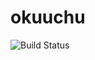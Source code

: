 # okuuchu

![Build Status](https://github.com/VitalyOlegovic/okuuchu/actions/workflows/haskell-ci.yml/badge.svg)